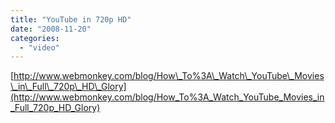 ```yaml
---
title: "YouTube in 720p HD"
date: "2008-11-20"
categories: 
  - "video"
---
```


[http://www.webmonkey.com/blog/How\_To%3A\_Watch\_YouTube\_Movies\_in\_Full\_720p\_HD\_Glory](http://www.webmonkey.com/blog/How_To%3A_Watch_YouTube_Movies_in_Full_720p_HD_Glory)
